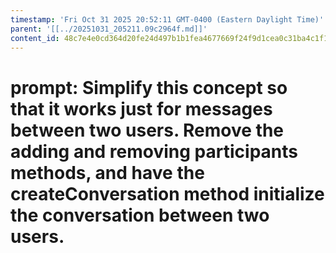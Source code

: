 ```yaml
---
timestamp: 'Fri Oct 31 2025 20:52:11 GMT-0400 (Eastern Daylight Time)'
parent: '[[../20251031_205211.09c2964f.md]]'
content_id: 48c7e4e0cd364d20fe24d497b1b1fea4677669f24f9d1cea0c31ba4c1f1aefd2
---
```


# prompt: Simplify this concept so that it works just for messages between two users.  Remove the adding and removing participants methods, and have the createConversation method initialize the conversation between two users.
